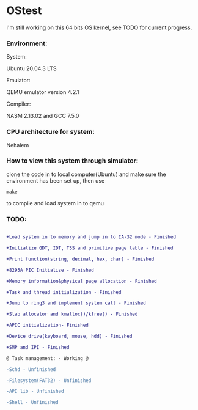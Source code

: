 # OStest

I'm still working on this 64 bits OS kernel, see TODO for current progress.

### Environment:

System:

Ubuntu 20.04.3 LTS

Emulator: 

QEMU emulator version 4.2.1

Compiler: 

NASM 2.13.02 and GCC 7.5.0

### CPU architecture for system:

Nehalem

### How to view this system through simulator:

clone the code in to local computer(Ubuntu) and make sure the environment has been set up, then use

`make`

to compile and load system in to qemu

### TODO:

```diff

+Load system in to memory and jump in to IA-32 mode - Finished

+Initialize GDT, IDT, TSS and primitive page table - Finished

+Print function(string, decimal, hex, char) - Finished

+8295A PIC Initialize - Finished

+Memory information&physical page allocation - Finished

+Task and thread initialization - Finished

+Jump to ring3 and implement system call - Finished

+Slab allocator and kmalloc()/kfree() - Finished

+APIC initialization- Finished

+Device drive(keyboard, mouse, hdd) - Finished

+SMP and IPI - Finished

@ Task management: - Working @

-Schd - Unfinished

-Filesystem(FAT32) - Unfinished

-API lib - Unfinished

-Shell - Unfinished

```

